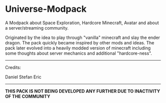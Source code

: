 # Universe-Modpack
A Modpack about Space Exploration, Hardcore Minecraft, Avatar and about a server/streaming community.

Originated by the idea to play through "vanilla" minecraft and slay the ender dragon. The pack quickly became inspired by other mods and ideas.
The pack later evolved into a heavily modded version of minecraft including some thoughts about server mechanics and additional "hardcore-ness".

---

Credits:

Daniel
Stefan
Eric

---

**THIS PACK IS NOT BEING DEVELOPED ANY FURTHER DUE TO INACTIVITY OF THE COMMUNITY**
